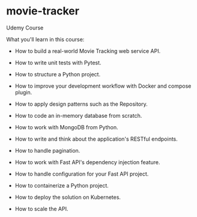 # movie-tracker
Udemy Course


What you'll learn in this course:

- How to build a real-world Movie Tracking web service API.

- How to write unit tests with Pytest.

- How to structure a Python project.

- How to improve your development workflow with Docker and compose plugin.

- How to apply design patterns such as the Repository.

- How to code an in-memory database from scratch.

- How to work with MongoDB from Python.

- How to write and think about the application's RESTful endpoints.

- How to handle pagination.

- How to work with Fast API's dependency injection feature.

- How to handle configuration for your Fast API project.

- How to containerize a Python project.

- How to deploy the solution on Kubernetes.

- How to scale the API.

 